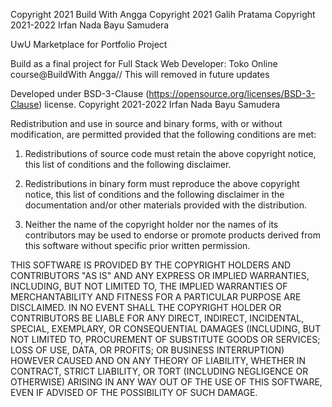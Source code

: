 Copyright 2021 Build With Angga
Copyright 2021 Galih Pratama
Copyright 2021-2022 Irfan Nada Bayu Samudera

UwU Marketplace for Portfolio Project

Build as a final project for Full Stack Web Developer: Toko Online course@BuildWith Angga// This will removed in future updates

Developed under BSD-3-Clause (https://opensource.org/licenses/BSD-3-Clause) license.
Copyright 2021-2022 Irfan Nada Bayu Samudera

Redistribution and use in source and binary forms, with or without modification, are permitted provided that the following conditions are met:

1. Redistributions of source code must retain the above copyright notice, this list of conditions and the following disclaimer.

2. Redistributions in binary form must reproduce the above copyright notice, this list of conditions and the following disclaimer in the documentation and/or other materials provided with the distribution.

3. Neither the name of the copyright holder nor the names of its contributors may be used to endorse or promote products derived from this software without specific prior written permission.

THIS SOFTWARE IS PROVIDED BY THE COPYRIGHT HOLDERS AND CONTRIBUTORS "AS IS" AND ANY EXPRESS OR IMPLIED WARRANTIES, INCLUDING, BUT NOT LIMITED TO, THE IMPLIED WARRANTIES OF MERCHANTABILITY AND FITNESS FOR A PARTICULAR PURPOSE ARE DISCLAIMED. IN NO EVENT SHALL THE COPYRIGHT HOLDER OR CONTRIBUTORS BE LIABLE FOR ANY DIRECT, INDIRECT, INCIDENTAL, SPECIAL, EXEMPLARY, OR CONSEQUENTIAL DAMAGES (INCLUDING, BUT NOT LIMITED TO, PROCUREMENT OF SUBSTITUTE GOODS OR SERVICES; LOSS OF USE, DATA, OR PROFITS; OR BUSINESS INTERRUPTION) HOWEVER CAUSED AND ON ANY THEORY OF LIABILITY, WHETHER IN CONTRACT, STRICT LIABILITY, OR TORT (INCLUDING NEGLIGENCE OR OTHERWISE) ARISING IN ANY WAY OUT OF THE USE OF THIS SOFTWARE, EVEN IF ADVISED OF THE POSSIBILITY OF SUCH DAMAGE.
